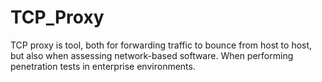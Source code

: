 # TCP_Proxy
TCP proxy is tool, both for forwarding traffic to bounce from host to host, but also when assessing network-based software. When performing penetration tests in enterprise environments.
